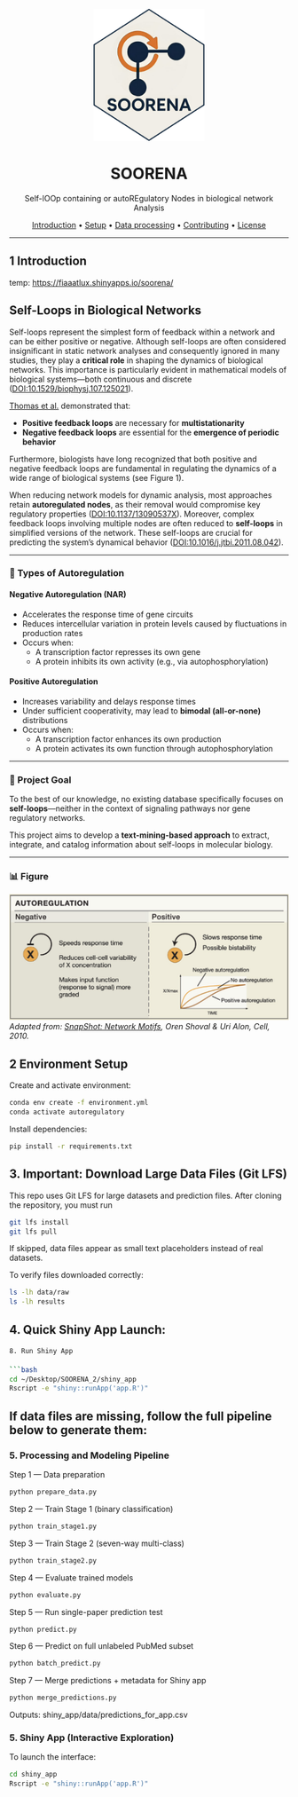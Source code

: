 <p align="center">
  <img src="assets/logos/logo.png" alt="Project Logo" width="200"/>
</p>

<h1 align="center">SOORENA</h1>

<p align="center">
  Self-lOOp containing or autoREgulatory Nodes in biological network Analysis
</p>

<p align="center">
  <a href="#introduction">Introduction</a> •
  <a href="#seteup">Setup</a> •
  <a href="#process">Data processing</a> •
  <a href="#contributing">Contributing</a> •
  <a href="#license">License</a>
</p>

---

## 1 Introduction
temp: https://fiaaatlux.shinyapps.io/soorena/

## Self-Loops in Biological Networks

Self-loops represent the simplest form of feedback within a network and can be either positive or negative. Although self-loops are often considered insignificant in static network analyses and consequently ignored in many studies, they play a **critical role** in shaping the dynamics of biological networks. This importance is particularly evident in mathematical models of biological systems—both continuous and discrete ([DOI:10.1529/biophysj.107.125021](https://doi.org/10.1529/biophysj.107.125021)).

[Thomas et al.](https://doi.org/10.1007/BF02460618) demonstrated that:

- **Positive feedback loops** are necessary for **multistationarity**
- **Negative feedback loops** are essential for the **emergence of periodic behavior**

Furthermore, biologists have long recognized that both positive and negative feedback loops are fundamental in regulating the dynamics of a wide range of biological systems (see Figure 1).

When reducing network models for dynamic analysis, most approaches retain **autoregulated nodes**, as their removal would compromise key regulatory properties ([DOI:10.1137/13090537X](https://doi.org/10.1137/13090537X)). Moreover, complex feedback loops involving multiple nodes are often reduced to **self-loops** in simplified versions of the network. These self-loops are crucial for predicting the system’s dynamical behavior ([DOI:10.1016/j.jtbi.2011.08.042](https://doi.org/10.1016/j.jtbi.2011.08.042)).

---

### 🔁 Types of Autoregulation

#### Negative Autoregulation (NAR)

- Accelerates the response time of gene circuits  
- Reduces intercellular variation in protein levels caused by fluctuations in production rates  
- Occurs when:
  - A transcription factor represses its own gene
  - A protein inhibits its own activity (e.g., via autophosphorylation)

#### Positive Autoregulation

- Increases variability and delays response times  
- Under sufficient cooperativity, may lead to **bimodal (all-or-none)** distributions  
- Occurs when:
  - A transcription factor enhances its own production
  - A protein activates its own function through autophosphorylation

---

### 🎯 Project Goal

To the best of our knowledge, no existing database specifically focuses on **self-loops**—neither in the context of signaling pathways nor gene regulatory networks.

This project aims to develop a **text-mining-based approach** to extract, integrate, and catalog information about self-loops in molecular biology.

---

### 📊 Figure

![Figure 1](assets/figures/figure1.png)  
*Adapted from: [SnapShot: Network Motifs](https://doi.org/10.1016/j.cell.2010.09.050), Oren Shoval & Uri Alon, Cell, 2010.*


## 2 Environment Setup

Create and activate environment:

```bash
conda env create -f environment.yml
conda activate autoregulatory
```

Install dependencies:

```bash
pip install -r requirements.txt
```
 
## 3. Important: Download Large Data Files (Git LFS)

This repo uses Git LFS for large datasets and prediction files.
After cloning the repository, you must run

```bash
git lfs install
git lfs pull
```

If skipped, data files appear as small text placeholders instead of real datasets.

To verify files downloaded correctly:

```bash
ls -lh data/raw
ls -lh results
```

## 4. Quick Shiny App Launch:

```bash
8. Run Shiny App

```bash
cd ~/Desktop/SOORENA_2/shiny_app
Rscript -e "shiny::runApp('app.R')"
```

## If data files are missing, follow the full pipeline below to generate them: 

### 5. Processing and Modeling Pipeline


Step 1 — Data preparation

```bash
python prepare_data.py
```

Step 2 — Train Stage 1 (binary classification)

```bash
python train_stage1.py
```

Step 3 — Train Stage 2 (seven-way multi-class)

```bash
python train_stage2.py
```

Step 4 — Evaluate trained models

```bash
python evaluate.py
```


Step 5 — Run single-paper prediction test

```bash
python predict.py
```

Step 6 — Predict on full unlabeled PubMed subset

```bash
python batch_predict.py
```

Step 7 — Merge predictions + metadata for Shiny app

```bash
python merge_predictions.py
```

Outputs:
shiny_app/data/predictions_for_app.csv

### 5. Shiny App (Interactive Exploration)

To launch the interface:

```bash
cd shiny_app
Rscript -e "shiny::runApp('app.R')"
```